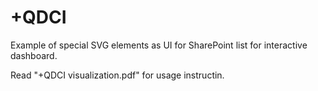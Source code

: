 # +QDCI

Example of special SVG elements as UI for SharePoint list for interactive dashboard.

Read "+QDCI visualization.pdf" for usage instructin.
